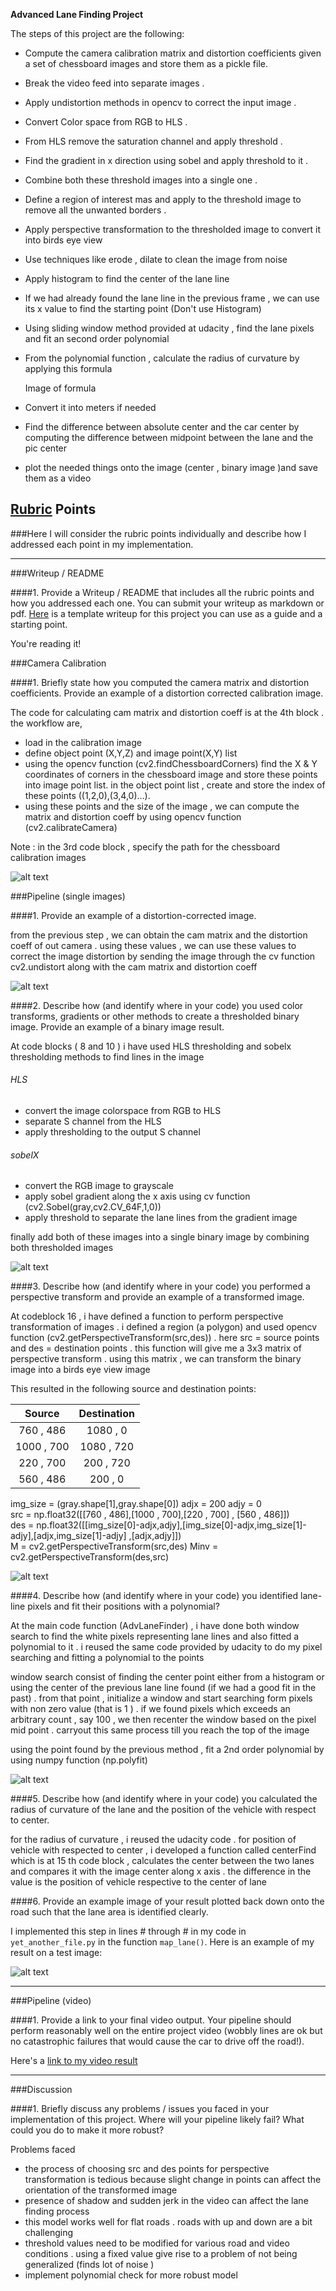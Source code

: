 **Advanced Lane Finding Project**

The steps of this project are the following:

* Compute the camera calibration matrix and distortion coefficients given a set of chessboard images and store them as a pickle file.
* Break the video feed into separate images .
* Apply undistortion methods in opencv to correct the input image .
* Convert Color space from RGB to HLS .
* From HLS remove the saturation channel and apply threshold .
* Find the gradient in x direction using sobel and apply threshold to it .
* Combine both these threshold images into a single one .
* Define a region of interest mas and apply to the threshold image to remove all the unwanted borders .
* Apply perspective transformation to the thresholded image to convert it into birds eye view
* Use techniques like erode , dilate to clean the image from noise
* Apply histogram to find the center of the lane line
* If we had already found the lane line in the previous frame , we can use its x value to find the starting point (Don't use Histogram)
* Using sliding window method provided at udacity , find the lane pixels and fit an second order polynomial
* From the polynomial function , calculate the radius of curvature by applying this formula

    Image of formula
* Convert it into meters if needed
* Find the difference between absolute center and the car center by computing the difference between midpoint between the lane and the pic center

* plot the needed things onto the image (center , binary image )and save them as a video


[//]: # (Image References)

[image1]: ./examples/undistort_output.png "Undistorted"
[image2]: ./test_images/test1.jpg "Road Transformed"
[image3]: ./examples/binary_combo_example.jpg "Binary Example"
[image4]: ./examples/warped_straight_lines.jpg "Warp Example"
[image5]: ./examples/color_fit_lines.jpg "Fit Visual"
[image6]: ./examples/example_output.jpg "Output"
[video1]: ./project_video.mp4 "Video"

## [Rubric](https://review.udacity.com/#!/rubrics/571/view) Points
###Here I will consider the rubric points individually and describe how I addressed each point in my implementation.  

---
###Writeup / README

####1. Provide a Writeup / README that includes all the rubric points and how you addressed each one.  You can submit your writeup as markdown or pdf.  [Here](https://github.com/udacity/CarND-Advanced-Lane-Lines/blob/master/writeup_template.md) is a template writeup for this project you can use as a guide and a starting point.  

You're reading it!

###Camera Calibration

####1. Briefly state how you computed the camera matrix and distortion coefficients. Provide an example of a distortion corrected calibration image.

The code for calculating cam matrix and distortion coeff is at the 4th block . the workflow are,
* load in the calibration image
* define object point (X,Y,Z) and image point(X,Y) list
* using the opencv function (cv2.findChessboardCorners) find the X & Y coordinates of corners in the chessboard image and store these points into image point list. in the object point list , create and store the index of these points ((1,2,0),(3,4,0)...). 
* using these points and the size of the image , we can compute the matrix and distortion coeff by using opencv function (cv2.calibrateCamera)

Note : in the 3rd code block , specify the path for the chessboard calibration images

 

![alt text][image1]

###Pipeline (single images)

####1. Provide an example of a distortion-corrected image.

from the previous step , we can obtain the cam matrix and the distortion coeff of out camera . using these values , we can use these values to correct the image distortion by sending the image through the cv function cv2.undistort along with the cam matrix and distortion coeff



![alt text][image2]



####2. Describe how (and identify where in your code) you used color transforms, gradients or other methods to create a thresholded binary image.  Provide an example of a binary image result.

At code blocks ( 8 and 10 ) i have used HLS thresholding and sobelx thresholding methods to find lines in the image

###### HLS 
* convert the image colorspace from RGB to HLS
* separate S channel from the HLS
* apply thresholding to the output S channel

###### sobelX
* convert the RGB image to grayscale
* apply sobel gradient along the x axis using cv function (cv2.Sobel(gray,cv2.CV_64F,1,0))
* apply threshold to separate the lane lines from the gradient image

finally add both of these images into a single binary image by combining both thresholded images

![alt text][image3]

####3. Describe how (and identify where in your code) you performed a perspective transform and provide an example of a transformed image.

At codeblock 16 , i have defined a function to perform perspective transformation of images . i defined a region (a polygon) and used opencv function (cv2.getPerspectiveTransform(src,des)) . here src = source points and des = destination points . this function will give me a  3x3 matrix of perspective transform . using this matrix , we can transform the binary image into a birds eye view image

This resulted in the following source and destination points:

| Source        | Destination   | 
|:-------------:|:-------------:| 
| 760 , 486      | 1080 ,    0        | 
| 1000 , 700      | 1080 ,   720      |
| 220 , 700     |  200  , 720     |
| 560 , 486      | 200   ,  0       |

img_size = (gray.shape[1],gray.shape[0])
adjx = 200
adjy = 0    
src = np.float32([[760 , 486],[1000 , 700],[220 , 700] , [560 , 486]])        
des = np.float32([[img_size[0]-adjx,adjy],[img_size[0]-adjx,img_size[1]-adjy],[adjx,img_size[1]-adjy] ,[adjx,adjy]])        
M = cv2.getPerspectiveTransform(src,des)
Minv = cv2.getPerspectiveTransform(des,src)


![alt text][image4]

####4. Describe how (and identify where in your code) you identified lane-line pixels and fit their positions with a polynomial?

At the main code function (AdvLaneFinder) , i have done both  window search to find the white pixels representing lane lines and also fitted a polynomial to it . i reused the same code provided by udacity to do my pixel searching and fitting a polynomial to the points 

window search consist of finding the center point either from a histogram or using the center of the previous lane line found (if we had a good fit in the past) . from that point , initialize a window and start searching form pixels with non zero value (that is 1 ) . if we found pixels which exceeds an arbitrary count , say 100 , we then recenter the window based on the pixel mid point . carryout this same process till you reach the top of the image 

using the point found by the previous method , fit a 2nd order polynomial by using numpy function (np.polyfit)

![alt text][image5]

####5. Describe how (and identify where in your code) you calculated the radius of curvature of the lane and the position of the vehicle with respect to center.

for the radius of curvature , i reused the udacity code . for position of vehicle with respected to center , i developed a function called centerFind which is at 15 th code block , calculates the center between the two lanes and compares it with the image center along x axis . the difference in the value is the position of vehicle respective to the center of lane

####6. Provide an example image of your result plotted back down onto the road such that the lane area is identified clearly.

I implemented this step in lines # through # in my code in `yet_another_file.py` in the function `map_lane()`.  Here is an example of my result on a test image:

![alt text][image6]

---

###Pipeline (video)

####1. Provide a link to your final video output.  Your pipeline should perform reasonably well on the entire project video (wobbly lines are ok but no catastrophic failures that would cause the car to drive off the road!).

Here's a [link to my video result](./project_video.mp4)

---

###Discussion

####1. Briefly discuss any problems / issues you faced in your implementation of this project.  Where will your pipeline likely fail?  What could you do to make it more robust?

Problems faced 

* the process of choosing src and des points for perspective transformation is tedious because slight change in points can affect the orientation of the transformed image
* presence of shadow and sudden jerk in the video can affect the lane finding process
* this model works well for flat roads . roads with up and down are a bit challenging 
* threshold values need to be modified for various road and video conditions . using a fixed value give rise to a problem of not being generalized (finds lot of noise )
* implement polynomial check for more robust model

